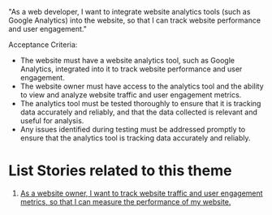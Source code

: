 "As a web developer, I want to integrate website analytics tools (such as Google Analytics) into the website, so that I can track website performance and user engagement."

Acceptance Criteria:

* The website must have a website analytics tool, such as Google Analytics, integrated into it to track website performance and user engagement.
* The website owner must have access to the analytics tool and the ability to view and analyze website traffic and user engagement metrics.
* The analytics tool must be tested thoroughly to ensure that it is tracking data accurately and reliably, and that the data collected is relevant and useful for analysis.
* Any issues identified during testing must be addressed promptly to ensure that the analytics tool is tracking data accurately and reliably.


# List Stories related to this theme
1. [As a website owner, I want to track website traffic and user engagement metrics, so that I can measure the performance of my website.](https://github.com/amm33/mywebclass-agile-docs/blob/d735cf843620959bb2e2369cd26d475b107547c1/documentation/templates/theme/initiatives/epics/stories/story4.md)
